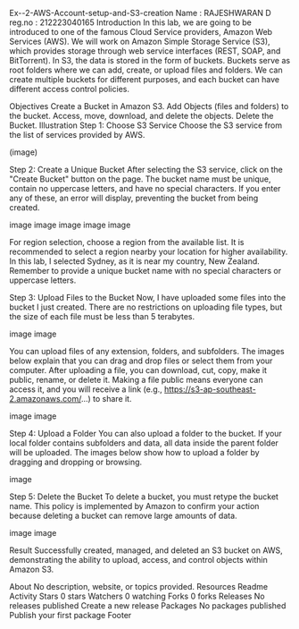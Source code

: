 Ex--2-AWS-Account-setup-and-S3-creation
Name : RAJESHWARAN D
reg.no : 212223040165
Introduction
In this lab, we are going to be introduced to one of the famous Cloud Service providers, Amazon Web Services (AWS). We will work on Amazon Simple Storage Service (S3), which provides storage through web service interfaces (REST, SOAP, and BitTorrent). In S3, the data is stored in the form of buckets. Buckets serve as root folders where we can add, create, or upload files and folders. We can create multiple buckets for different purposes, and each bucket can have different access control policies.

Objectives
Create a Bucket in Amazon S3.
Add Objects (files and folders) to the bucket.
Access, move, download, and delete the objects.
Delete the Bucket.
Illustration
Step 1: Choose S3 Service
Choose the S3 service from the list of services provided by AWS.

(image)

Step 2: Create a Unique Bucket
After selecting the S3 service, click on the "Create Bucket" button on the page. The bucket name must be unique, contain no uppercase letters, and have no special characters. If you enter any of these, an error will display, preventing the bucket from being created.

image image image image image

For region selection, choose a region from the available list. It is recommended to select a region nearby your location for higher availability. In this lab, I selected Sydney, as it is near my country, New Zealand. Remember to provide a unique bucket name with no special characters or uppercase letters.

Step 3: Upload Files to the Bucket
Now, I have uploaded some files into the bucket I just created. There are no restrictions on uploading file types, but the size of each file must be less than 5 terabytes.

image image

You can upload files of any extension, folders, and subfolders. The images below explain that you can drag and drop files or select them from your computer. After uploading a file, you can download, cut, copy, make it public, rename, or delete it. Making a file public means everyone can access it, and you will receive a link (e.g., https://s3-ap-southeast-2.amazonaws.com/...) to share it.

image image

Step 4: Upload a Folder
You can also upload a folder to the bucket. If your local folder contains subfolders and data, all data inside the parent folder will be uploaded. The images below show how to upload a folder by dragging and dropping or browsing.

image

Step 5: Delete the Bucket
To delete a bucket, you must retype the bucket name. This policy is implemented by Amazon to confirm your action because deleting a bucket can remove large amounts of data.

image image

Result
Successfully created, managed, and deleted an S3 bucket on AWS, demonstrating the ability to upload, access, and control objects within Amazon S3.

About
No description, website, or topics provided.
Resources
 Readme
 Activity
Stars
 0 stars
Watchers
 0 watching
Forks
 0 forks
Releases
No releases published
Create a new release
Packages
No packages published
Publish your first package
Footer
